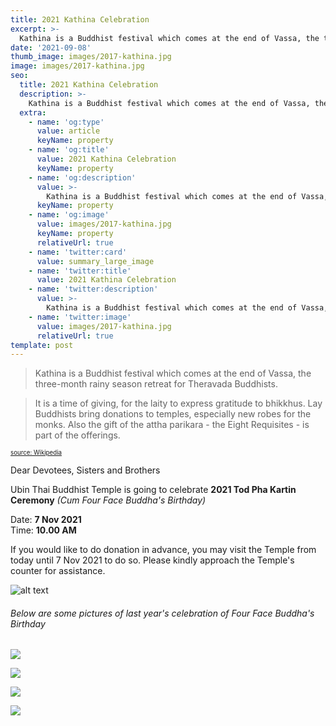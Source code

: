 ```yaml
---
title: 2021 Kathina Celebration
excerpt: >-
  Kathina is a Buddhist festival which comes at the end of Vassa, the three-month rainy season retreat for Theravada Buddhists.
date: '2021-09-08'
thumb_image: images/2017-kathina.jpg
image: images/2017-kathina.jpg
seo:
  title: 2021 Kathina Celebration
  description: >-
    Kathina is a Buddhist festival which comes at the end of Vassa, the three-month rainy season retreat for Theravada Buddhists.
  extra:
    - name: 'og:type'
      value: article
      keyName: property
    - name: 'og:title'
      value: 2021 Kathina Celebration
      keyName: property
    - name: 'og:description'
      value: >-
        Kathina is a Buddhist festival which comes at the end of Vassa, the three-month rainy season retreat for Theravada Buddhists.
      keyName: property
    - name: 'og:image'
      value: images/2017-kathina.jpg
      keyName: property
      relativeUrl: true
    - name: 'twitter:card'
      value: summary_large_image
    - name: 'twitter:title'
      value: 2021 Kathina Celebration
    - name: 'twitter:description'
      value: >-
        Kathina is a Buddhist festival which comes at the end of Vassa, the three-month rainy season retreat for Theravada Buddhists.
    - name: 'twitter:image'
      value: images/2017-kathina.jpg
      relativeUrl: true
template: post
---
```


> Kathina is a Buddhist festival which comes at the end of Vassa, the three-month rainy season retreat for Theravada Buddhists.

> It is a time of giving, for the laity to express gratitude to bhikkhus. Lay Buddhists bring donations to temples, especially new robes for the monks. Also the gift of the attha parikara - the Eight Requisites - is part of the offerings.

<sub><sup>[source: Wikipedia](https://en.wikipedia.org/wiki/Kathina)</sup></sub>

Dear Devotees, Sisters and Brothers

Ubin Thai Buddhist Temple is going to celebrate **2021 Tod Pha Kartin Ceremony** _(Cum Four Face Buddha's Birthday)_

Date: **7 Nov 2021**  
Time: **10.00 AM**

If you would like to do donation in advance, you may visit the Temple from today until 7 Nov 2021 to do so. Please kindly approach the Temple's counter for assistance.

![alt text](/images/2021-Kathina-brochure.jpg '2021 Kathina brochure')

###### Below are some pictures of last year's celebration of Four Face Buddha's Birthday

![](/images/2020-four-face-Buddha-birthday/1.jpg)

![](/images/2020-four-face-Buddha-birthday/2.jpg)

![](/images/2020-four-face-Buddha-birthday/3.jpg)

![](/images/2020-four-face-Buddha-birthday/4.jpg)
